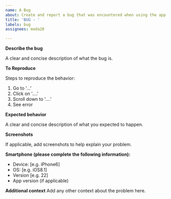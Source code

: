 ```yaml
---
name: A Bug
about: Create and report a bug that was encountered when using the app
title: 'BUG - '
labels: bug
assignees: moda20

---
```


**Describe the bug**
<!-- Here try to describe what happened in the app, that you wanted to flag as a bug -->
A clear and concise description of what the bug is.

**To Reproduce**
<!-- Steps to reproduce this bug, try to describe what you did that lead to this problem/bug -->
Steps to reproduce the behavior:
1. Go to '...'
2. Click on '....'
3. Scroll down to '....'
4. See error

**Expected behavior**

A clear and concise description of what you expected to happen.

**Screenshots**
<!-- Here try to describe what you wanted to do before the bug/problem showed up -->
If applicable, add screenshots to help explain your problem.

<!-- This is a very important section, must be filled -->

**Smartphone (please complete the following information):**
 - Device: [e.g. iPhone6]
 - OS: [e.g. iOS8.1]
 - Version [e.g. 22]
- App version (if applicable)

**Additional context**
Add any other context about the problem here.
<!-- You can paste the longer version of the error if can be accessed -->
